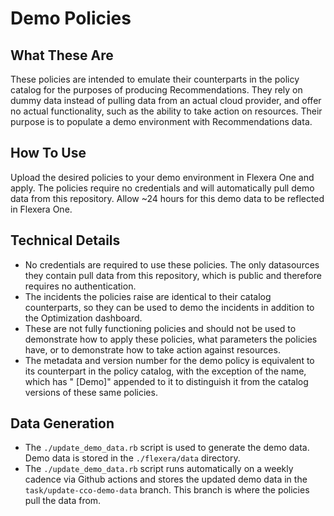 # Demo Policies

## What These Are

These policies are intended to emulate their counterparts in the policy catalog for the purposes of producing Recommendations. They rely on dummy data instead of pulling data from an actual cloud provider, and offer no actual functionality, such as the ability to take action on resources. Their purpose is to populate a demo environment with Recommendations data.

## How To Use

Upload the desired policies to your demo environment in Flexera One and apply. The policies require no credentials and will automatically pull demo data from this repository. Allow ~24 hours for this demo data to be reflected in Flexera One.

## Technical Details

- No credentials are required to use these policies. The only datasources they contain pull data from this repository, which is public and therefore requires no authentication.
- The incidents the policies raise are identical to their catalog counterparts, so they can be used to demo the incidents in addition to the Optimization dashboard.
- These are not fully functioning policies and should not be used to demonstrate how to apply these policies, what parameters the policies have, or to demonstrate how to take action against resources.
- The metadata and version number for the demo policy is equivalent to its counterpart in the policy catalog, with the exception of the name, which has " [Demo]" appended to it to distinguish it from the catalog versions of these same policies.

## Data Generation

- The `./update_demo_data.rb` script is used to generate the demo data. Demo data is stored in the `./flexera/data` directory.
- The `./update_demo_data.rb` script runs automatically on a weekly cadence via Github actions and stores the updated demo data in the `task/update-cco-demo-data` branch. This branch is where the policies pull the data from.
